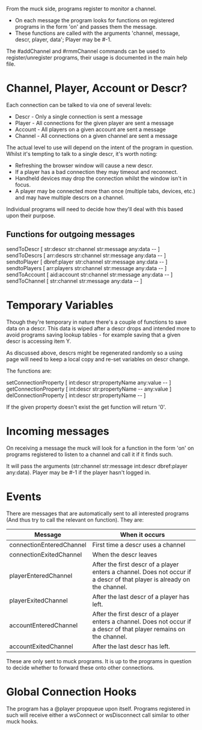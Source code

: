 From the muck side, programs register to monitor a channel.
* On each message the program looks for functions on registered programs in the form 'on<messsage>' and passes them the message.
* These functions are called with the arguments 'channel, message, descr, player, data'; Player may be #-1.

The #addChannel and #rmmChannel commands can be used to register/unregister programs, their usage is documented in the main help file.

# Channel, Player, Account or Descr?
Each connection can be talked to via one of several levels:
* Descr - Only a single connection is sent a message
* Player - All connections for the given player are sent a message
* Account - All players on a given account are sent a message
* Channel - All connections on a given channel are sent a message

The actual level to use will depend on the intent of the program in question. Whilst it's tempting to talk to a single descr, it's worth noting:

* Refreshing the browser window will cause a new descr.
* If a player has a bad connection they may timeout and reconnect.
* Handheld devices may drop the connection whilst the window isn't in focus.
* A player may be connected more than once (multiple tabs, devices, etc.) and may have multiple descrs on a channel.

Individual programs will need to decide how they'll deal with this based upon their purpose.

## Functions for outgoing messages
sendToDescr    [ str:descr str:channel str:message any:data -- ]  
sendToDescrs   [ arr:descrs str:channel str:message any:data -- ]  
sendtoPlayer   [ dbref:player str:channel str:message any:data -- ]   
sendtoPlayers  [ arr:players str:channel str:message any:data -- ]  
sendToAccount  [ aid:account str:channel str:message any:data -- ]  
sendToChannel  [ str:channel str:message any:data -- ]  

# Temporary Variables

Though they're temporary in nature there's a couple of functions to save data on a descr. This data is wiped after a descr drops and intended more to avoid programs saving lookup tables - for example saving that a given descr is accessing item Y.

As discussed above, descrs might be regenerated randomly so a using page will need to keep a local copy and re-set variables on descr change.

The functions are:

setConnectionProperty [ int:descr str:propertyName any:value -- ]  
getConnectionProperty [ int:descr str:propertyName -- any:value ]  
delConnectionProperty [ int:descr str:propertyName -- ]  

If the given property doesn't exist the get function will return '0'.

# Incoming messages

On receiving a message the muck will look for a function in the form 'on<message>' on programs registered to listen to a channel and call it if it finds such.

It will pass the arguments (str:channel str:message int:descr dbref:player any:data). Player may be #-1 if the player hasn't logged in.

# Events

There are messages that are automatically sent to all interested programs (And thus try to call the relevant on<message> function). They are:

| Message                  | When it occurs                                                                                                          |
|--------------------------|-------------------------------------------------------------------------------------------------------------------------|
| connectionEnteredChannel | First time a descr uses a channel                                                                                       |  
| connectionExitedChannel  | When the descr leaves                                                                                                   |
| playerEnteredChannel     | After the first descr of a player enters a channel. Does not occur if a descr of that player is already on the channel. |  
| playerExitedChannel      | After the last descr of a player has left.                                                                              |    
| accountEnteredChannel    | After the first descr of a player enters a channel.  Does not occur if a descr of that player remains on the channel.   |    
| accountExitedChannel     | After the last descr has left.                                                                                          |  

These are only sent to muck programs. It is up to the programs in question to decide whether to forward these onto other connections.

# Global Connection Hooks
The program has a @player propqueue upon itself. Programs registered in such will receive either a wsConnect or wsDisconnect call similar to other muck hooks.